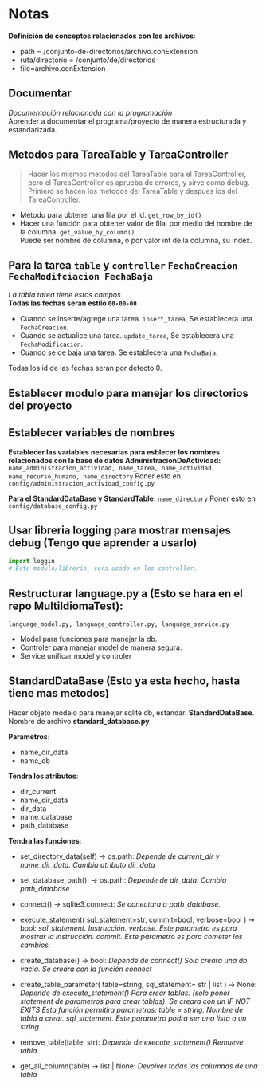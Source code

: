 # Notas
**Definición de conceptos relacionados con los archivos**:
- path = /conjunto-de-directorios/archivo.conExtension
- ruta/directorio = /conjunto/de/directorios
- file=archivo.conExtension



## Documentar  
*Documentación relacionada con la programación*  
Aprender a documentar el programa/proyecto de manera estructurada y estandarizada.


## Metodos para TareaTable y TareaController  
> Hacer los mismos metodos del TareaTable para el TareaController, pero el TareaController es aprueba de errores, y sirve como debug.  
Primero se hacen los metodos del TareaTable y despues los del TareaController.

- Método para obtener una fila por el id. `get_row_by_id()`
- Hacer una función para obtener valor de fila, por medio del nombre de la columna. `get_value_by_column()`  
Puede ser nombre de columna, o por valor int de la columna, su index.




## Para la tarea `table` y `controller` `FechaCreacion FechaModifciacion FechaBaja`
*La tabla tarea tiene estos campos*  
**Todas las fechas seran estilo `00-00-00`**  
- Cuando se inserte/agrege una tarea. `insert_tarea`, Se establecera una `FechaCreacion`.  
- Cuando se actualice una tarea. `update_tarea`, Se establecera una `FechaModificacion`.  
- Cuando se de baja una tarea. Se establecera una `FechaBaja`.  

Todas los id de las fechas seran por defecto 0.




## Establecer modulo para manejar los directorios del proyecto




## Establecer variables de nombres
**Establecer las variables necesarias para esblecer los nombres relacionados con la base de datos AdministracionDeActividad:** `name_administracion_actividad, name_tarea, name_actividad, name_recurso_humano, name_directory`
Poner esto en `config/administracion_actividad_config.py`

**Para el StandardDataBase y StandardTable:** `name_directory`
Poner esto en `config/database_config.py`




## Usar libreria logging para mostrar mensajes debug (Tengo que aprender a usarlo)
```python
import loggin
# Este modulo/libreria, sera usado en los controller.
```




## Restructurar language.py a (Esto se hara en el repo MultiIdiomaTest): 
`language_model.py, language_controller.py, language_service.py`
- Model para funciones para manejar la db. 
- Controler para manejar model de manera segura. 
- Service unificar model y controler




## StandardDataBase (Esto ya esta hecho, hasta tiene mas metodos)
Hacer objeto modelo para manejar sqlite db, estandar.
**StandardDataBase**. Nombre de archivo **standard_database.py**

**Parametros**: 
- name_dir_data
- name_db

**Tendra los atributos**:
- dir_current
- name_dir_data
- dir_data
- name_database
- path_database

**Tendra las funciones**:
- set_directory_data(self) -> os.path:
*Depende de current_dir y name_dir_data. Cambia atributo dir_data*

- set_database_path(): -> os.path:
*Depende de dir_data. Cambia path_database*

- connect() -> sqlite3.connect:
*Se conectara a path_database.*

- execute_statement( sql_statement=str, commit=bool, verbose=bool ) -> bool:
*sql_statement. Instrucción.
verbose. Este parametro es para mostrar la instrucción.
commit. Este parametro es para cometer los cambios.*

- create_database() -> bool:
*Depende de connect()
Solo creara una db vacia. Se creara con la función connect*

- create_table_parameter( table=string, sql_statement= str | list ) -> None:
*Depende de execute_statement()
Para crear tablas. (solo poner statement de parametros para crear tablas). Se creara con un IF NOT EXITS
Esta función permitira parametros; 
table = string. Nombre de tabla a crear.
sql_statement. Este parametro podra ser una lista o un string.*

- remove_table(table: str):
*Depende de execute_statement()
Remueve tabla.*

- get_all_column(table) -> list | None:
*Devolver todas las columnas de una tabla*